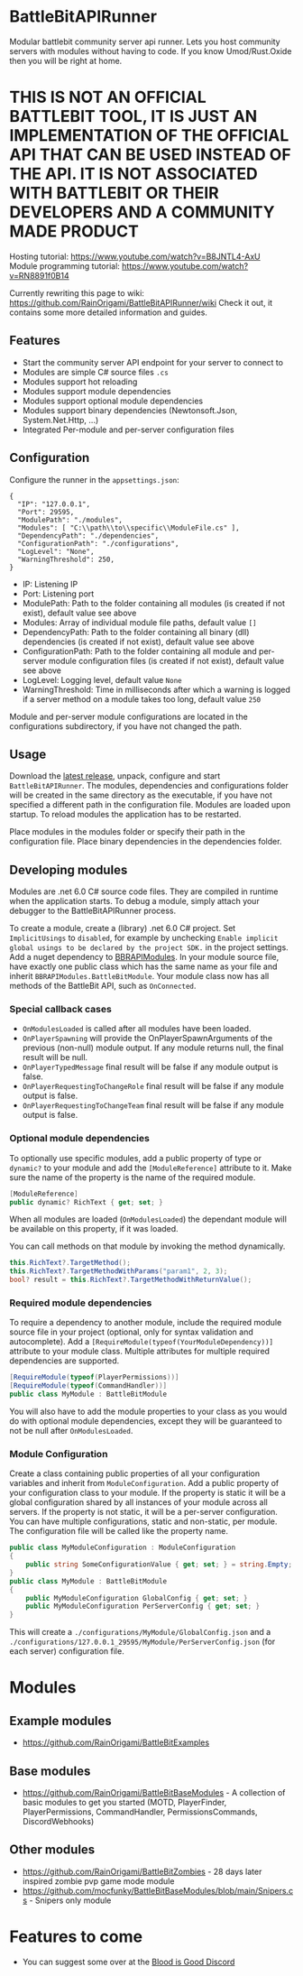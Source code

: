 # BattleBitAPIRunner

Modular battlebit community server api runner. Lets you host community servers with modules without having to code. If you know Umod/Rust.Oxide then you will be right at home.

# THIS IS NOT AN OFFICIAL BATTLEBIT TOOL, IT IS JUST AN IMPLEMENTATION OF THE OFFICIAL API THAT CAN BE USED INSTEAD OF THE API. IT IS NOT ASSOCIATED WITH BATTLEBIT OR THEIR DEVELOPERS AND A COMMUNITY MADE PRODUCT

Hosting tutorial: https://www.youtube.com/watch?v=B8JNTL4-AxU  
Module programming tutorial: https://www.youtube.com/watch?v=RN8891f0B14

Currently rewriting this page to wiki: https://github.com/RainOrigami/BattleBitAPIRunner/wiki Check it out, it contains some more detailed information and guides.

## Features

- Start the community server API endpoint for your server to connect to
- Modules are simple C# source files `.cs`
- Modules support hot reloading
- Modules support module dependencies
- Modules support optional module dependencies
- Modules support binary dependencies (Newtonsoft.Json, System.Net.Http, ...)
- Integrated Per-module and per-server configuration files

## Configuration
Configure the runner in the `appsettings.json`:
```
{
  "IP": "127.0.0.1",
  "Port": 29595,
  "ModulePath": "./modules",
  "Modules": [ "C:\\path\\to\\specific\\ModuleFile.cs" ],
  "DependencyPath": "./dependencies",
  "ConfigurationPath": "./configurations",
  "LogLevel": "None",
  "WarningThreshold": 250,
}
```
- IP: Listening IP
- Port: Listening port
- ModulePath: Path to the folder containing all modules (is created if not exist), default value see above
- Modules: Array of individual module file paths, default value `[]`
- DependencyPath: Path to the folder containing all binary (dll) dependencies (is created if not exist), default value see above
- ConfigurationPath: Path to the folder containing all module and per-server module configuration files (is created if not exist), default value see above
- LogLevel: Logging level, default value `None`
- WarningThreshold: Time in milliseconds after which a warning is logged if a server method on a module takes too long, default value `250`

Module and per-server module configurations are located in the configurations subdirectory, if you have not changed the path.

## Usage

Download the [latest release](https://github.com/RainOrigami/BattleBitAPIRunner/releases), unpack, configure and start `BattleBitAPIRunner`.
The modules, dependencies and configurations folder will be created in the same directory as the executable, if you have not specified a different path in the configuration file.
Modules are loaded upon startup. To reload modules the application has to be restarted.

Place modules in the modules folder or specify their path in the configuration file.
Place binary dependencies in the dependencies folder.

## Developing modules

Modules are .net 6.0 C# source code files. They are compiled in runtime when the application starts.
To debug a module, simply attach your debugger to the BattleBitAPIRunner process.

To create a module, create a (library) .net 6.0 C# project.
Set `ImplicitUsings` to `disabled`, for example by unchecking `Enable implicit global usings to be declared by the project SDK.` in the project settings.
Add a nuget dependency to [BBRAPIModules](https://www.nuget.org/packages/BBRAPIModules).
In your module source file, have exactly one public class which has the same name as your file and inherit `BBRAPIModules.BattleBitModule`.
Your module class now has all methods of the BattleBit API, such as `OnConnected`.

### Special callback cases
- `OnModulesLoaded` is called after all modules have been loaded.
- `OnPlayerSpawning` will provide the OnPlayerSpawnArguments of the previous (non-null) module output. If any module returns null, the final result will be null.
- `OnPlayerTypedMessage` final result will be false if any module output is false.
- `OnPlayerRequestingToChangeRole` final result will be false if any module output is false.
- `OnPlayerRequestingToChangeTeam` final result will be false if any module output is false.

### Optional module dependencies
To optionally use specific modules, add a public property of type or `dynamic?` to your module and add the `[ModuleReference]` attribute to it. Make sure the name of the property is the name of the required module.
```cs
[ModuleReference]
public dynamic? RichText { get; set; }
```
When all modules are loaded (`OnModulesLoaded`) the dependant module will be available on this property, if it was loaded.

You can call methods on that module by invoking the method dynamically.

```cs
this.RichText?.TargetMethod();
this.RichText?.TargetMethodWithParams("param1", 2, 3);
bool? result = this.RichText?.TargetMethodWithReturnValue();
```

### Required module dependencies
To require a dependency to another module, include the required module source file in your project (optional, only for syntax validation and autocomplete).
Add a `[RequireModule(typeof(YourModuleDependency))]` attribute to your module class. Multiple attributes for multiple required dependencies are supported.

```cs
[RequireModule(typeof(PlayerPermissions))]
[RequireModule(typeof(CommandHandler))]
public class MyModule : BattleBitModule
```

You will also have to add the module properties to your class as you would do with optional module dependencies, except they will be guaranteed to not be null after `OnModulesLoaded`.

### Module Configuration
Create a class containing public properties of all your configuration variables and inherit from `ModuleConfiguration`.
Add a public property of your configuration class to your module.
If the property is static it will be a global configuration shared by all instances of your module across all servers.
If the property is not static, it will be a per-server configuration.
You can have multiple configurations, static and non-static, per module.
The configuration file will be called like the property name.

```cs
public class MyModuleConfiguration : ModuleConfiguration
{
    public string SomeConfigurationValue { get; set; } = string.Empty;
}
public class MyModule : BattleBitModule
{
    public MyModuleConfiguration GlobalConfig { get; set; }
    public MyModuleConfiguration PerServerConfig { get; set; }
}
```
This will create a `./configurations/MyModule/GlobalConfig.json` and a `./configurations/127.0.0.1_29595/MyModule/PerServerConfig.json` (for each server) configuration file.

# Modules
## Example modules
- https://github.com/RainOrigami/BattleBitExamples

## Base modules
- https://github.com/RainOrigami/BattleBitBaseModules - A collection of basic modules to get you started (MOTD, PlayerFinder, PlayerPermissions, CommandHandler, PermissionsCommands, DiscordWebhooks)

## Other modules
- https://github.com/RainOrigami/BattleBitZombies - 28 days later inspired zombie pvp game mode module
- https://github.com/mocfunky/BattleBitBaseModules/blob/main/Snipers.cs - Snipers only module

# Features to come
- You can suggest some over at the [Blood is Good Discord](https://discord.bloodisgood.org)
